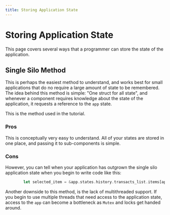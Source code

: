 ```yaml
---
title: Storing Application State
---
```


# Storing Application State

This page covers several ways that a programmer can store the state of the application.

## Single Silo Method

This is perhaps the easiest method to understand, and works best for small applications that do no
require a large amount of state to be remembered. The idea behind this method is simple: "One struct
for all state", and whenever a component requires knowledge about the state of the application, it
requests a reference to the `app` state.

This is the method used in the tutorial.

### Pros

This is conceptually very easy to understand. All of your states are stored in one place, and
passing it to sub-components is simple.

### Cons

However, you can tell when your application has outgrown the single silo application state when you
begin to write code like this:

```rust
        let selected_item = &app.states.history.transacts_list.items[app.states.history.transacts_list.state.selected().unwrap()];
```

Another downside to this method, is the lack of multithreaded support. If you begin to use multiple
threads that need access to the application state, access to the `app` can become a bottleneck as
`Mutex` and locks get handed around.
